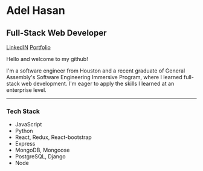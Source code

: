 # Adel Hasan
## Full-Stack Web Developer

[LinkedIN](https://www.linkedin.com/in/adelhasan/)
[Portfolio](https://adelhasan.github.io/portfoliov2/)

Hello and welcome to my github!

I'm a software engineer from Houston and a recent graduate of General Assembly's Software Engineering Immersive Program, where I learned full-stack web development. I'm eager to apply the skills I learned at an enterprise level.
<hr/>

### Tech Stack
- JavaScript
- Python
- React, Redux, React-bootstrap
- Express
- MongoDB, Mongoose 
- PostgreSQL, Django
- Node





<!--
**AdelHasan/adelhasan** is a ✨ _special_ ✨ repository because its `README.md` (this file) appears on your GitHub profile.

Here are some ideas to get you started:

- 🔭 I’m currently working on ...
- 🌱 I’m currently learning ...
- 👯 I’m looking to collaborate on ...
- 🤔 I’m looking for help with ...
- 💬 Ask me about ...
- 📫 How to reach me: ...
- 😄 Pronouns: ...
- ⚡ Fun fact: ...
-->
